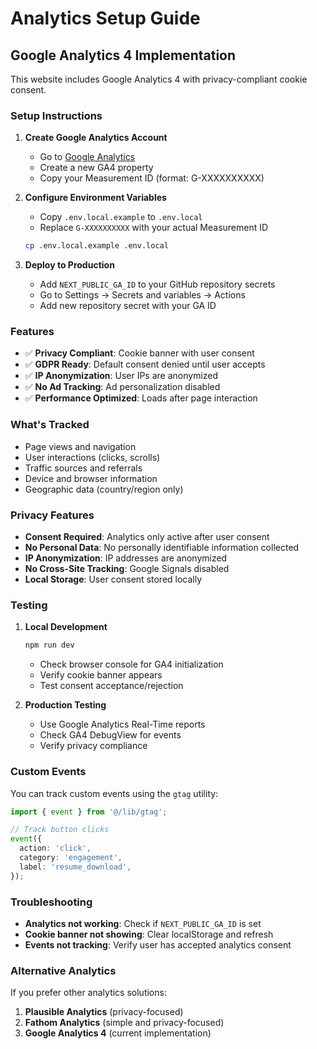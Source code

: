 # Analytics Setup Guide

## Google Analytics 4 Implementation

This website includes Google Analytics 4 with privacy-compliant cookie consent.

### Setup Instructions

1. **Create Google Analytics Account**
   - Go to [Google Analytics](https://analytics.google.com/)
   - Create a new GA4 property
   - Copy your Measurement ID (format: G-XXXXXXXXXX)

2. **Configure Environment Variables**
   - Copy `.env.local.example` to `.env.local`
   - Replace `G-XXXXXXXXXX` with your actual Measurement ID
   ```bash
   cp .env.local.example .env.local
   ```

3. **Deploy to Production**
   - Add `NEXT_PUBLIC_GA_ID` to your GitHub repository secrets
   - Go to Settings → Secrets and variables → Actions
   - Add new repository secret with your GA ID

### Features

- ✅ **Privacy Compliant**: Cookie banner with user consent
- ✅ **GDPR Ready**: Default consent denied until user accepts
- ✅ **IP Anonymization**: User IPs are anonymized
- ✅ **No Ad Tracking**: Ad personalization disabled
- ✅ **Performance Optimized**: Loads after page interaction

### What's Tracked

- Page views and navigation
- User interactions (clicks, scrolls)
- Traffic sources and referrals
- Device and browser information
- Geographic data (country/region only)

### Privacy Features

- **Consent Required**: Analytics only active after user consent
- **No Personal Data**: No personally identifiable information collected
- **IP Anonymization**: IP addresses are anonymized
- **No Cross-Site Tracking**: Google Signals disabled
- **Local Storage**: User consent stored locally

### Testing

1. **Local Development**
   ```bash
   npm run dev
   ```
   - Check browser console for GA4 initialization
   - Verify cookie banner appears
   - Test consent acceptance/rejection

2. **Production Testing**
   - Use Google Analytics Real-Time reports
   - Check GA4 DebugView for events
   - Verify privacy compliance

### Custom Events

You can track custom events using the `gtag` utility:

```typescript
import { event } from '@/lib/gtag';

// Track button clicks
event({
  action: 'click',
  category: 'engagement',
  label: 'resume_download',
});
```

### Troubleshooting

- **Analytics not working**: Check if `NEXT_PUBLIC_GA_ID` is set
- **Cookie banner not showing**: Clear localStorage and refresh
- **Events not tracking**: Verify user has accepted analytics consent

### Alternative Analytics

If you prefer other analytics solutions:

1. **Plausible Analytics** (privacy-focused)
2. **Fathom Analytics** (simple and privacy-focused)
3. **Google Analytics 4** (current implementation)
